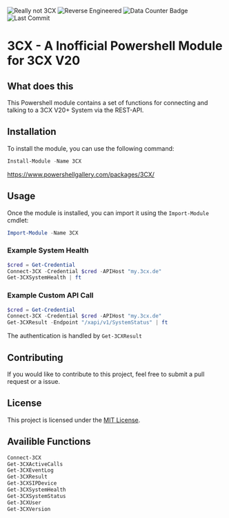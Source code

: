 ![Really not 3CX](https://img.shields.io/badge/Not%20Official-Not%203CX-red)
![Reverse Engineered](https://img.shields.io/badge/Reverse%20Engineered-yellow)
![Data Counter Badge](https://img.shields.io/github/search/xasz/3cx/data?label=Data%20Counter%20%28Test%29)
![Last Commit](https://img.shields.io/github/last-commit/xasz/3cx)

# 3CX - A Inofficial Powershell Module for 3CX V20

## What does this

This Powershell module contains a set of functions for connecting and talking to a 3CX V20+ System via the REST-API.


## Installation

To install the module, you can use the following command:

```powershell
Install-Module -Name 3CX
```

https://www.powershellgallery.com/packages/3CX/

## Usage

Once the module is installed, you can import it using the `Import-Module` cmdlet:

```powershell
Import-Module -Name 3CX
```

### Example System Health

```powershell
$cred = Get-Credential
Connect-3CX -Credential $cred -APIHost "my.3cx.de"
Get-3CXSystemHealth | ft
```

### Example Custom API Call

```powershell
$cred = Get-Credential
Connect-3CX -Credential $cred -APIHost "my.3cx.de"
Get-3CXResult -Endpoint "/xapi/v1/SystemStatus" | ft
```

The authentication is handled by `Get-3CXResult`


## Contributing

If you would like to contribute to this project, feel free to submit a pull request or a issue.

## License

This project is licensed under the [MIT License](LICENSE).

## Availible Functions

```powershell
Connect-3CX
Get-3CXActiveCalls
Get-3CXEventLog
Get-3CXResult
Get-3CXSIPDevice
Get-3CXSystemHealth
Get-3CXSystemStatus
Get-3CXUser
Get-3CXVersion
```
